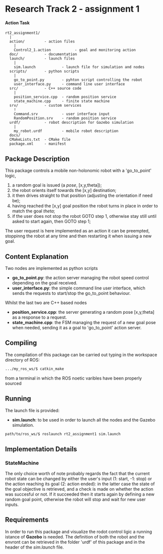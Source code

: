 # Research Track 2 - assignment 1

#### Action Task

```
rt2_assignment1/
  |
  action/         - action files
    |
    Control2_1.action           - goal and monitoring action
  doc/            - documentation
  launch/         - launch files
    |
    sim.launch            - launch file for simulation and nodes
  scripts/        - python scripts
    |
    go_to_point.py        - pyhton script controlling the robot
    user_interface.py     - command line user interface
  src/            - C++ source code
    |
    position_service.cpp  - random position service
    state_machine.cpp     - finite state machine  
  srv/            - custom services
    !
    Command.srv           - user interface input
    RandomPosition.srv    - random position service
  urdf/           - robot description for Gazebo simulation
    |  
    my_robot.urdf         - mobile robot description
  docs/
  CMakeLists.txt  - CMake file
  package.xml     - manifest
```
## Package Description

This package controls a mobile non-holonomic robot with a 'go_to_point' logic, 
1. a random goal is issued (a _pose_, [x,y,theta]);
2. the robot orients itself towards the [x,y] destination;
3. it then drives straight to that position (adjusting the orientation if need be);
4. having reached the [x,y] goal position the robot turns in place in order to match the goal _theta_;
5. if the user does not stop the robot GOTO step 1, otherwise stay still until asked to start again, then GOTO step 1;

The user request is here implemented as an action it can be preempted, stoppinng the robot at any time and then restarting it when issuing a new goal.

## Content Explanation

Two nodes are implemented as python scripts
- **go_to_point.py**: the action server managing the robot speed control depending on the goal received.
- **user_interface.py**:  the simple command line user interface, which sends the requests to start/stop the go_to_point behaviour.

Whilst the last two are C++ based nodes
- **position_service.cpp**: the server generating a random pose [x,y,theta] as a response to a request.
- **state_machine.cpp**:  the FSM managing the request of a new goal pose when needed, sending it as a goal to 'go_to_point' action server.

## Compiling

The compilation of this package can be carried out typing in the workspace directory of ROS:

```bash
.../my_ros_ws/$ catkin_make
```
from a terminal in which the ROS noetic varibles have been properly sourced

## Running

The launch file is provided:
- **sim.launch**: to be used in order to launch all the nodes and the Gazebo simulation.
```bash
path/to/ros_ws/$ roslaunch rt2_assignment1 sim.launch
```

## Implementation Details

### StateMachine

The only choice worth of note probably regards the fact that the current robot state can be changed by either the user's input (1: start, -1: stop) or the action reaching its goal (2: action ended): in the latter case the state of the goal objective is retrieved, and a check is made on whether the action was succesful or not. If it succeeded then it starts again by defining a new random goal point, otherwise the robot will stop and wait for new user inputs.

## Requirements

In order to run this package and visualize the rodot control ligic a running istance of **Gazebo** is needed.
The definition of both the robot and the envront can be retrieved in the folder 'urdf' of this package and in the header of the *sim.launch* file.
